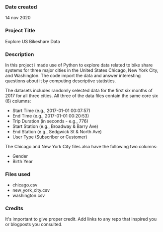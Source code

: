 ### Date created
14 nov 2020

### Project Title
Explore US Bikeshare Data

### Description
In this project i made use of Python to explore data related to bike share systems for three major cities in the United States Chicago, New York City, and Washington. The code import the data and answer interesting questions about it by computing descriptive statistics.

The datasets includes randomly selected data for the first six months of 2017 for all three cities. All three of the data files contain the same core six (6) columns:

* Start Time (e.g., 2017-01-01 00:07:57)
* End Time (e.g., 2017-01-01 00:20:53)
* Trip Duration (in seconds - e.g., 776)
* Start Station (e.g., Broadway & Barry Ave)
* End Station (e.g., Sedgwick St & North Ave)
* User Type (Subscriber or Customer)

The Chicago and New York City files also have the following two columns:

* Gender
* Birth Year

### Files used
* chicago.csv
* new_york_city.csv
* washington.csv

### Credits
It's important to give proper credit. Add links to any repo that inspired you or blogposts you consulted.
